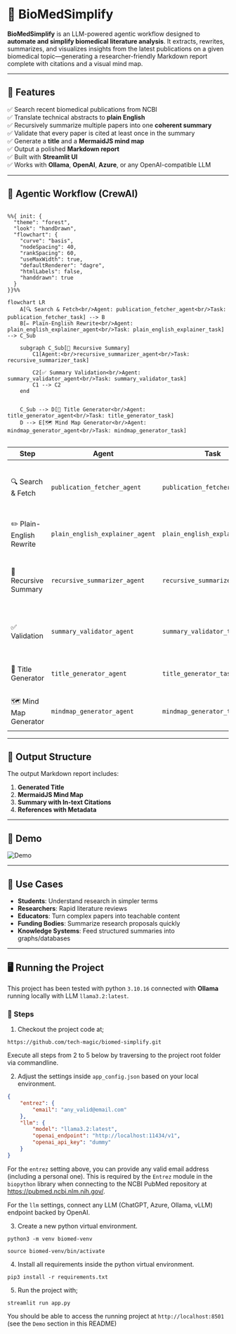 # 🧬 BioMedSimplify

**BioMedSimplify** is an LLM-powered agentic workflow designed to **automate and simplify biomedical literature analysis**. It extracts, rewrites, summarizes, and visualizes insights from the latest publications on a given biomedical topic—generating a researcher-friendly Markdown report complete with citations and a visual mind map.

---

## 🌟 Features

✅ Search recent biomedical publications from NCBI  
✅ Translate technical abstracts to **plain English**  
✅ Recursively summarize multiple papers into one **coherent summary**  
✅ Validate that every paper is cited at least once in the summary  
✅ Generate a **title** and a **MermaidJS mind map**  
✅ Output a polished **Markdown report**  
✅ Built with **Streamlit UI**  
✅ Works with **Ollama**, **OpenAI**, **Azure**, or any OpenAI-compatible LLM  

---

## 🧪 Agentic Workflow (CrewAI)

```mermaid

%%{ init: { 
  "theme": "forest",
  "look": "handDrawn",
  "flowchart": { 
    "curve": "basis", 
    "nodeSpacing": 40, 
    "rankSpacing": 60, 
    "useMaxWidth": true,
    "defaultRenderer": "dagre",
    "htmlLabels": false,
    "handdrawn": true 
  } 
}}%%

flowchart LR
    A[🔍 Search & Fetch<br/>Agent: publication_fetcher_agent<br/>Task: publication_fetcher_task] --> B
    B[✏️ Plain-English Rewrite<br/>Agent: plain_english_explainer_agent<br/>Task: plain_english_explainer_task] --> C_Sub

    subgraph C_Sub[🧬 Recursive Summary]
        C1[Agent:<br/>recursive_summarizer_agent<br/>Task: recursive_summarizer_task]

        C2[✅ Summary Validation<br/>Agent: summary_validator_agent<br/>Task: summary_validator_task]
        C1 --> C2
    end

    
    C_Sub --> D[🧠 Title Generator<br/>Agent: title_generator_agent<br/>Task: title_generator_task]
    D --> E[🗺️ Mind Map Generator<br/>Agent: mindmap_generator_agent<br/>Task: mindmap_generator_task]


```

| Step | Agent | Task | Description |
|------|-------|------|-------------|
| 🔍 Search & Fetch | `publication_fetcher_agent` | `publication_fetcher_task` | Query NCBI via BioPython Entrez for latest publications |
| ✏️ Plain-English Rewrite | `plain_english_explainer_agent` | `plain_english_explainer_task` | Rewrites abstracts into simple language |
| 🧬 Recursive Summary | `recursive_summarizer_agent` | `recursive_summarizer_task` | Builds a coherent summary using simplified abstracts |
| ✅ Validation | `summary_validator_agent` | `summary_validator_task` | Ensures coherence and that all papers are cited |
| 🧠 Title Generator | `title_generator_agent` | `title_generator_task` | Suggests the best possible title |
| 🗺️ Mind Map Generator | `mindmap_generator_agent` | `mindmap_generator_task` | Generates a MermaidJS mind map of concepts |

---

## 📄 Output Structure

The output Markdown report includes:

1. **Generated Title**
2. **MermaidJS Mind Map**
3. **Summary with In-text Citations**
4. **References with Metadata**

---

## 📸 Demo

![Demo](assets/demo.gif)

---

## 🧠 Use Cases

- **Students**: Understand research in simpler terms  
- **Researchers**: Rapid literature reviews  
- **Educators**: Turn complex papers into teachable content  
- **Funding Bodies**: Summarize research proposals quickly  
- **Knowledge Systems**: Feed structured summaries into graphs/databases  

---

## 🖥️ Running the Project

This project has been tested with python `3.10.16` connected with **Ollama** running locally with LLM `llama3.2:latest`.

### 🔧 Steps

1. Checkout the project code at;

```
https://github.com/tech-magic/biomed-simplify.git
```

Execute all steps from 2 to 5 below by traversing to the project root folder via commandline.


2. Adjust the settings inside `app_config.json` based on your local environment.

```json
{
    "entrez": {
        "email": "any_valid@email.com"
    },
    "llm": {
        "model": "llama3.2:latest",
        "openai_endpoint": "http://localhost:11434/v1",
        "openai_api_key": "dummy"
    }
}
```

For the `entrez` setting above, you can provide any valid email address (including a personal one). This is required by the `Entrez` module in the `biopython` library when connecting to the NCBI PubMed repository at https://pubmed.ncbi.nlm.nih.gov/.

For the `llm` settings, connect any LLM (ChatGPT, Azure, Ollama, vLLM) endpoint backed by OpenAI.

3. Create a new python virtual environment.
```
python3 -m venv biomed-venv

source biomed-venv/bin/activate
```

4. Install all requirements inside the python virtual environment.
```
pip3 install -r requirements.txt
```

5. Run the project with;
```
streamlit run app.py
```
You should be able to access the running project at `http://localhost:8501` (see the `Demo` section in this README)